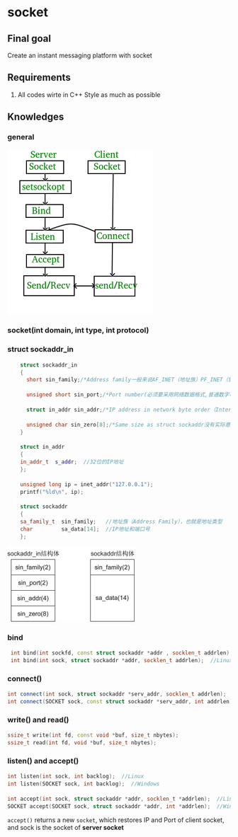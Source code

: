 # socket
## Final goal
Create an instant messaging platform with socket
## Requirements
  1.  All codes wirte in C++ Style as much as possible

## Knowledges
### general 
![socket](Resource/Socket.png)
### socket(int domain, int type, int protocol)
### struct sockaddr_in
```c++
    struct sockaddr_in
    {
      short sin_family;/*Address family一般来说AF_INET（地址族）PF_INET（协议族）*/
 
      unsigned short sin_port;/*Port number(必须要采用网络数据格式,普通数字可以用htons()函数转换成网络数据格式的数字)*/
 
      struct in_addr sin_addr;/*IP address in network byte order（Internet address）*/
 
      unsigned char sin_zero[8];/*Same size as struct sockaddr没有实际意义,只是为了　跟SOCKADDR结构在内存中对齐*/
    }

    struct in_addr
    {
    in_addr_t  s_addr;  //32位的IP地址 
    };

    unsigned long ip = inet_addr("127.0.0.1");
    printf("%ld\n", ip);

    struct sockaddr
    {
    sa_family_t  sin_family;   //地址族（Address Family），也就是地址类型
    char         sa_data[14];  //IP地址和端口号
    };
 ```   
 ![sockaddr](Resource/sockaddr.jpeg)
### bind
```c++
 int bind(int sockfd, const struct sockaddr *addr , socklen_t addrlen);//windows
 int bind(int sock, struct sockaddr *addr, socklen_t addrlen);  //Linux
```
### connect()
```c++
int connect(int sock, struct sockaddr *serv_addr, socklen_t addrlen);  //Linux
int connect(SOCKET sock, const struct sockaddr *serv_addr, int addrlen);  //Windows
```



### write() and read()
```c++
ssize_t write(int fd, const void *buf, size_t nbytes);
ssize_t read(int fd, void *buf, size_t nbytes);
```
### listen() and accept()
```c++
int listen(int sock, int backlog);  //Linux
int listen(SOCKET sock, int backlog);  //Windows

int accept(int sock, struct sockaddr *addr, socklen_t *addrlen);  //Linux
SOCKET accept(SOCKET sock, struct sockaddr *addr, int *addrlen);  //Windows
```
`accept()` returns a new `socket`, which restores IP and Port of client socket, and sock is the socket of **server socket**

